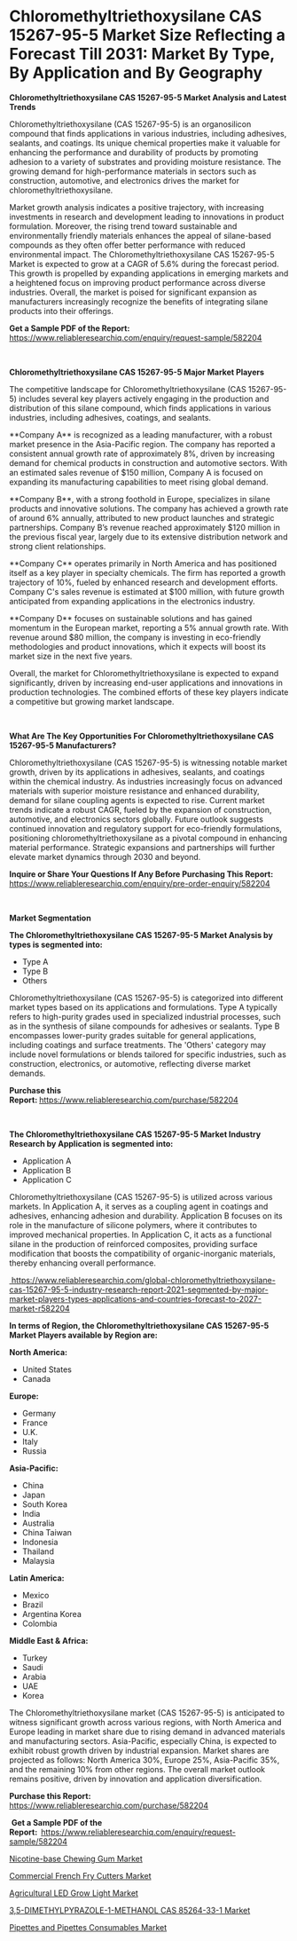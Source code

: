 <p><h1>Chloromethyltriethoxysilane CAS 15267-95-5 Market Size Reflecting a Forecast Till 2031: Market By Type, By Application and By Geography</h1></p><p><strong>Chloromethyltriethoxysilane CAS 15267-95-5 Market Analysis and Latest Trends</strong></p>
<p><p>Chloromethyltriethoxysilane (CAS 15267-95-5) is an organosilicon compound that finds applications in various industries, including adhesives, sealants, and coatings. Its unique chemical properties make it valuable for enhancing the performance and durability of products by promoting adhesion to a variety of substrates and providing moisture resistance. The growing demand for high-performance materials in sectors such as construction, automotive, and electronics drives the market for chloromethyltriethoxysilane.</p><p>Market growth analysis indicates a positive trajectory, with increasing investments in research and development leading to innovations in product formulation. Moreover, the rising trend toward sustainable and environmentally friendly materials enhances the appeal of silane-based compounds as they often offer better performance with reduced environmental impact. The Chloromethyltriethoxysilane CAS 15267-95-5 Market is expected to grow at a CAGR of 5.6% during the forecast period. This growth is propelled by expanding applications in emerging markets and a heightened focus on improving product performance across diverse industries. Overall, the market is poised for significant expansion as manufacturers increasingly recognize the benefits of integrating silane products into their offerings.</p></p>
<p><strong>Get a Sample PDF of the Report:&nbsp;</strong> <a href="https://www.reliableresearchiq.com/enquiry/request-sample/582204?utm_campaign=1137&utm_medium=2&utm_source=Github&utm_content=ia&utm_term=27092024&utm_id=chloromethyltriethoxysilane-cas-15267-95-5">https://www.reliableresearchiq.com/enquiry/request-sample/582204</a></p>
<p>&nbsp;</p>
<p><strong>Chloromethyltriethoxysilane CAS 15267-95-5 Major Market Players</strong></p>
<p><p>The competitive landscape for Chloromethyltriethoxysilane (CAS 15267-95-5) includes several key players actively engaging in the production and distribution of this silane compound, which finds applications in various industries, including adhesives, coatings, and sealants.</p><p>**Company A** is recognized as a leading manufacturer, with a robust market presence in the Asia-Pacific region. The company has reported a consistent annual growth rate of approximately 8%, driven by increasing demand for chemical products in construction and automotive sectors. With an estimated sales revenue of $150 million, Company A is focused on expanding its manufacturing capabilities to meet rising global demand.</p><p>**Company B**, with a strong foothold in Europe, specializes in silane products and innovative solutions. The company has achieved a growth rate of around 6% annually, attributed to new product launches and strategic partnerships. Company B’s revenue reached approximately $120 million in the previous fiscal year, largely due to its extensive distribution network and strong client relationships.</p><p>**Company C** operates primarily in North America and has positioned itself as a key player in specialty chemicals. The firm has reported a growth trajectory of 10%, fueled by enhanced research and development efforts. Company C's sales revenue is estimated at $100 million, with future growth anticipated from expanding applications in the electronics industry.</p><p>**Company D** focuses on sustainable solutions and has gained momentum in the European market, reporting a 5% annual growth rate. With revenue around $80 million, the company is investing in eco-friendly methodologies and product innovations, which it expects will boost its market size in the next five years.</p><p>Overall, the market for Chloromethyltriethoxysilane is expected to expand significantly, driven by increasing end-user applications and innovations in production technologies. The combined efforts of these key players indicate a competitive but growing market landscape.</p></p>
<p>&nbsp;</p>
<p><strong>What Are The Key Opportunities For Chloromethyltriethoxysilane CAS 15267-95-5 Manufacturers?</strong></p>
<p><p>Chloromethyltriethoxysilane (CAS 15267-95-5) is witnessing notable market growth, driven by its applications in adhesives, sealants, and coatings within the chemical industry. As industries increasingly focus on advanced materials with superior moisture resistance and enhanced durability, demand for silane coupling agents is expected to rise. Current market trends indicate a robust CAGR, fueled by the expansion of construction, automotive, and electronics sectors globally. Future outlook suggests continued innovation and regulatory support for eco-friendly formulations, positioning chloromethyltriethoxysilane as a pivotal compound in enhancing material performance. Strategic expansions and partnerships will further elevate market dynamics through 2030 and beyond.</p></p>
<p><strong>Inquire or Share Your Questions If Any Before Purchasing This Report:</strong> <a href="https://www.reliableresearchiq.com/enquiry/pre-order-enquiry/582204?utm_campaign=1137&utm_medium=2&utm_source=Github&utm_content=ia&utm_term=27092024&utm_id=chloromethyltriethoxysilane-cas-15267-95-5">https://www.reliableresearchiq.com/enquiry/pre-order-enquiry/582204</a></p>
<p>&nbsp;</p>
<p><strong>Market Segmentation</strong></p>
<p><strong>The Chloromethyltriethoxysilane CAS 15267-95-5 Market Analysis by types is segmented into:</strong></p>
<p><ul><li>Type A</li><li>Type B</li><li>Others</li></ul></p>
<p><p>Chloromethyltriethoxysilane (CAS 15267-95-5) is categorized into different market types based on its applications and formulations. Type A typically refers to high-purity grades used in specialized industrial processes, such as in the synthesis of silane compounds for adhesives or sealants. Type B encompasses lower-purity grades suitable for general applications, including coatings and surface treatments. The 'Others' category may include novel formulations or blends tailored for specific industries, such as construction, electronics, or automotive, reflecting diverse market demands.</p></p>
<p><strong>Purchase this Report:&nbsp;</strong><a href="https://www.reliableresearchiq.com/purchase/582204?utm_campaign=1137&utm_medium=2&utm_source=Github&utm_content=ia&utm_term=27092024&utm_id=chloromethyltriethoxysilane-cas-15267-95-5">https://www.reliableresearchiq.com/purchase/582204</a></p>
<p>&nbsp;</p>
<p><strong>The Chloromethyltriethoxysilane CAS 15267-95-5 Market Industry Research by Application is segmented into:</strong></p>
<p><ul><li>Application A</li><li>Application B</li><li>Application C</li></ul></p>
<p><p>Chloromethyltriethoxysilane (CAS 15267-95-5) is utilized across various markets. In Application A, it serves as a coupling agent in coatings and adhesives, enhancing adhesion and durability. Application B focuses on its role in the manufacture of silicone polymers, where it contributes to improved mechanical properties. In Application C, it acts as a functional silane in the production of reinforced composites, providing surface modification that boosts the compatibility of organic-inorganic materials, thereby enhancing overall performance.</p></p>
<p><a href="https://www.reliableresearchiq.com/global-chloromethyltriethoxysilane-cas-15267-95-5-industry-research-report-2021-segmented-by-major-market-players-types-applications-and-countries-forecast-to-2027-market-r582204?utm_campaign=1137&utm_medium=2&utm_source=Github&utm_content=ia&utm_term=27092024&utm_id=chloromethyltriethoxysilane-cas-15267-95-5">&nbsp;https://www.reliableresearchiq.com/global-chloromethyltriethoxysilane-cas-15267-95-5-industry-research-report-2021-segmented-by-major-market-players-types-applications-and-countries-forecast-to-2027-market-r582204</a></p>
<p><strong>In terms of Region, the Chloromethyltriethoxysilane CAS 15267-95-5 Market Players available by Region are:</strong></p>
<p>
    <p> <strong> North America: </strong>
        <ul>
            <li>United States</li>
            <li>Canada</li>
        </ul>
        </p> 
    <p> <strong> Europe: </strong>
        <ul>
            <li>Germany</li>
            <li>France</li>
            <li>U.K.</li>
            <li>Italy</li>
            <li>Russia</li>
        </ul>
        </p> 
    <p> <strong> Asia-Pacific: </strong>
        <ul>
            <li>China</li>
            <li>Japan</li>
            <li>South Korea</li>
            <li>India</li>
            <li>Australia</li>
            <li>China Taiwan</li>
            <li>Indonesia</li>
            <li>Thailand</li>
            <li>Malaysia</li>
        </ul>
        </p> 
    <p> <strong> Latin America: </strong>
        <ul>
            <li>Mexico</li>
            <li>Brazil</li>
            <li>Argentina Korea</li>
            <li>Colombia</li>
        </ul>
        </p> 
    <p> <strong> Middle East & Africa: </strong>
        <ul>
            <li>Turkey</li>
            <li>Saudi</li>
            <li>Arabia</li>
            <li>UAE</li>
            <li>Korea</li>
        </ul>
    </p>
    </p>
<p><p>The Chloromethyltriethoxysilane market (CAS 15267-95-5) is anticipated to witness significant growth across various regions, with North America and Europe leading in market share due to rising demand in advanced materials and manufacturing sectors. Asia-Pacific, especially China, is expected to exhibit robust growth driven by industrial expansion. Market shares are projected as follows: North America 30%, Europe 25%, Asia-Pacific 35%, and the remaining 10% from other regions. The overall market outlook remains positive, driven by innovation and application diversification.</p></p>
<p><strong>Purchase this Report: </strong><a href="https://www.reliableresearchiq.com/purchase/582204?utm_campaign=1137&utm_medium=2&utm_source=Github&utm_content=ia&utm_term=27092024&utm_id=chloromethyltriethoxysilane-cas-15267-95-5">https://www.reliableresearchiq.com/purchase/582204</a></p>
<p>&nbsp;<strong>Get a Sample PDF of the Report:&nbsp;&nbsp;</strong><a href="https://www.reliableresearchiq.com/enquiry/request-sample/582204?utm_campaign=1137&utm_medium=2&utm_source=Github&utm_content=ia&utm_term=27092024&utm_id=chloromethyltriethoxysilane-cas-15267-95-5">https://www.reliableresearchiq.com/enquiry/request-sample/582204</a></p>
<p><strong></strong></p>
<p><p><a href="https://issuu.com/reportprime-2/docs/nicotine-base-chewing-gum-market-si_ac984404ef5980?utm_campaign=1137&utm_medium=2&utm_source=Github&utm_content=ia&utm_term=27092024&utm_id=chloromethyltriethoxysilane-cas-15267-95-5">Nicotine-base Chewing Gum Market</a></p><p><a href="https://www.linkedin.com/pulse/global-commercial-french-fry-cutters-market-landscape-future-nz5je?utm_campaign=1137&utm_medium=2&utm_source=Github&utm_content=ia&utm_term=27092024&utm_id=chloromethyltriethoxysilane-cas-15267-95-5">Commercial French Fry Cutters Market</a></p><p><a href="https://www.linkedin.com/pulse/strategic-roadmap-global-agricultural-led-grow-light-market-xsqye?utm_campaign=1137&utm_medium=2&utm_source=Github&utm_content=ia&utm_term=27092024&utm_id=chloromethyltriethoxysilane-cas-15267-95-5">Agricultural LED Grow Light Market</a></p><p><a href="https://github.com/Greiszane475/Market-Research-Report-List-1/blob/main/35-dimethylpyrazole-1-methanol-cas-85264-33-1-market.md?utm_campaign=1137&utm_medium=2&utm_source=Github&utm_content=ia&utm_term=27092024&utm_id=chloromethyltriethoxysilane-cas-15267-95-5">3,5-DIMETHYLPYRAZOLE-1-METHANOL CAS 85264-33-1 Market</a></p><p><a href="https://issuu.com/reportprime-2/docs/pipettes-and-pipettes-consumables-m_4dc989d17bd1bd?utm_campaign=1137&utm_medium=2&utm_source=Github&utm_content=ia&utm_term=27092024&utm_id=chloromethyltriethoxysilane-cas-15267-95-5">Pipettes and Pipettes Consumables Market</a></p></p>